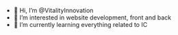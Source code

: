 - 👋 Hi, I’m @VitalityInnovation
- 👀 I’m interested in website development, front and back
- 🌱 I’m currently learning everything related to IC
